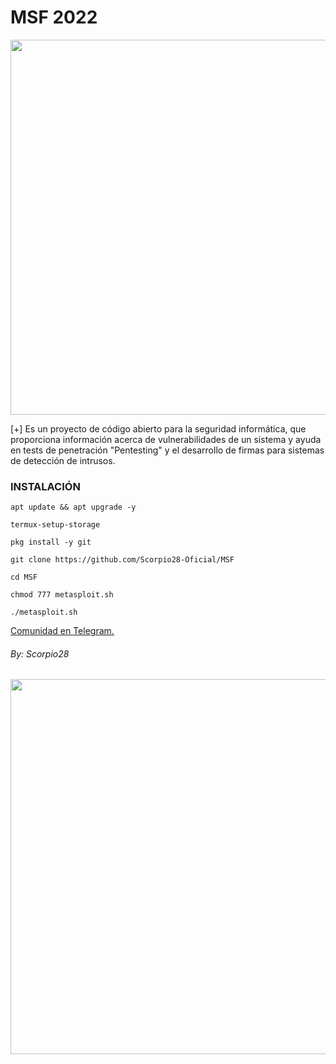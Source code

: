 # MSF 2022
<p align="center">
	<img src="https://i.imgur.com/AjYrodX.jpeg" width="600px" hight="100px">
</p>
[+] Es un proyecto de código abierto para la seguridad informática, que proporciona información acerca de vulnerabilidades de un sistema y ayuda en tests de penetración "Pentesting" y el desarrollo de firmas para sistemas de detección de intrusos.

### INSTALACIÓN

```
apt update && apt upgrade -y

termux-setup-storage

pkg install -y git

git clone https://github.com/Scorpio28-Oficial/MSF

cd MSF

chmod 777 metasploit.sh

./metasploit.sh
```



<a href="https://t.me/Informatic_in_Termux">Comunidad en Telegram.</a>


###### By: Scorpio28

<p align="center">
	<img src="https://i.imgur.com/zXsaPPr.jpeg" width="600px" hight="100px">
</p>
